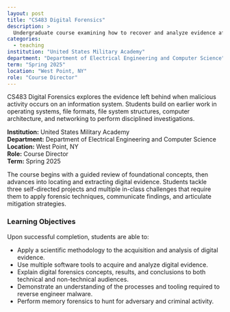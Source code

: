 ```yaml
---
layout: post
title: "CS483 Digital Forensics"
description: >
  Undergraduate course examining how to recover and analyze evidence after malicious activity on information systems.
categories:
  - teaching
institution: "United States Military Academy"
department: "Department of Electrical Engineering and Computer Science"
term: "Spring 2025"
location: "West Point, NY"
role: "Course Director"
---
```


CS483 Digital Forensics explores the evidence left behind when malicious activity occurs on an information system. Students build on earlier work in operating systems, file formats, file system structures, computer architecture, and networking to perform disciplined investigations.

**Institution:** United States Military Academy  
**Department:** Department of Electrical Engineering and Computer Science  
**Location:** West Point, NY  
**Role:** Course Director  
**Term:** Spring 2025

The course begins with a guided review of foundational concepts, then advances into locating and extracting digital evidence. Students tackle three self-directed projects and multiple in-class challenges that require them to apply forensic techniques, communicate findings, and articulate mitigation strategies.

### Learning Objectives

Upon successful completion, students are able to:

- Apply a scientific methodology to the acquisition and analysis of digital evidence.
- Use multiple software tools to acquire and analyze digital evidence.
- Explain digital forensics concepts, results, and conclusions to both technical and non-technical audiences.
- Demonstrate an understanding of the processes and tooling required to reverse engineer malware.
- Perform memory forensics to hunt for adversary and criminal activity.
